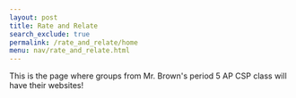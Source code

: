 ```yaml
---
layout: post 
title: Rate and Relate
search_exclude: true
permalink: /rate_and_relate/home
menu: nav/rate_and_relate.html
---
```




This is the page where groups from Mr. Brown's period 5 AP CSP class will have their websites!